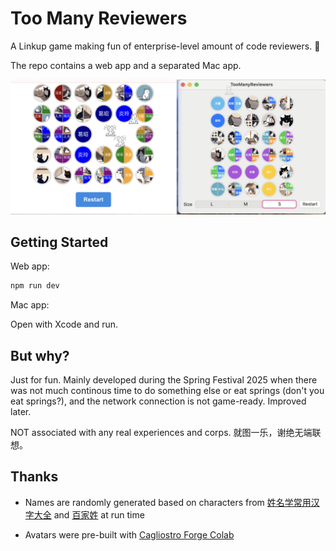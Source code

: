 # Too Many Reviewers

A Linkup game making fun of enterprise-level amount of code reviewers. 🐾

The repo contains a web app and a separated Mac app.

![Screenshots](attachments/screenshots.png)

## Getting Started

Web app:

```bash
npm run dev
```

Mac app:

Open with Xcode and run.

## But why?

Just for fun. Mainly developed during the Spring Festival 2025 when there was not much continous time to do something else or eat springs (don't you eat springs?), and the network connection is not game-ready. Improved later.

NOT associated with any real experiences and corps. 就图一乐，谢绝无端联想。

## Thanks

- Names are randomly generated based on characters from [姓名学常用汉字大全](http://m.nnn666.com/qiming/200910/374.html) and [百家姓](https://zh.wikipedia.org/wiki/%E7%99%BE%E5%AE%B6%E5%A7%93) at run time

- Avatars were pre-built with [Cagliostro Forge Colab](https://github.com/cagliostrolab/forge-colab)
